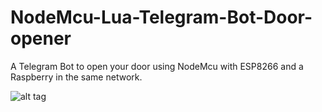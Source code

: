 # NodeMcu-Lua-Telegram-Bot-Door-opener
A Telegram Bot to open your door using NodeMcu with ESP8266 and a Raspberry in the same network.

   ![alt tag](http://i.imgur.com/dCB60AV.jpg)
